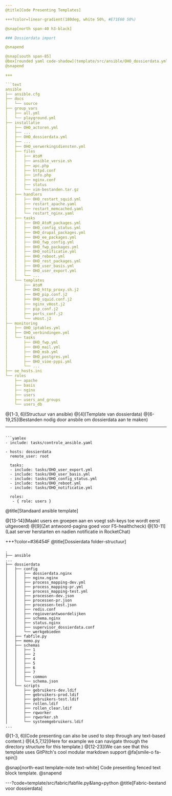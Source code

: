```yaml
---
@title[Code Presenting Templates]

+++?color=linear-gradient(180deg, white 50%, #E71E60 50%)

@snap[north span-40 h3-black]

### Dossierdata import

@snapend

@snap[south span-85]
@box[rounded yaml code-shadow](template/src/ansible/OHO_dossierdata.yml)
@snapend

+++

```text
ansible
├── ansible.cfg
├── docs
│   └── source
├── group_vars
│   ├── all.yml
│   └── playground.yml
├── installatie
│   ├── OHO_actoren.yml
│   ├── ...
│   ├── OHO_dossierdata.yml
│   ├── ...
│   ├── OHO_verwerkingsdiensten.yml
│   ├── files
│   │   ├── AtoM
│   │   ├── ansible_versie.sh
│   │   ├── apc.php
│   │   ├── httpd.conf
│   │   ├── info.php
│   │   ├── nginx.conf
│   │   ├── status
│   │   └── vim-bestanden.tar.gz
│   ├── handlers
│   │   ├── OHO_restart_squid.yml
│   │   ├── restart_apache.yaml
│   │   ├── restart_memcached.yaml
│   │   └── restart_nginx.yaml
│   ├── tasks
│   │   ├── OHO_AtoM_packages.yml
│   │   ├── OHO_config_status.yml
│   │   ├── OHO_drupal_packages.yml
│   │   ├── OHO_ee_packages.yml
│   │   ├── OHO_fwp_config.yml
│   │   ├── OHO_fwp_packages.yml
│   │   ├── OHO_notificatie.yml
│   │   ├── OHO_reboot.yml
│   │   ├── OHO_rest_packages.yml
│   │   ├── OHO_user_basis.yml
│   │   ├── OHO_user_export.yml
│   │   └── ...
│   └── templates
│       ├── AtoM
│       ├── OHO_http_proxy.sh.j2
│       ├── OHO_pip.conf.j2
│       ├── OHO_squid.conf.j2
│       ├── nginx_vHost.j2
│       ├── pip_conf.j2
│       ├── ports_conf.j2
│       └── vHost.j2
├── monitoring
│   ├── OHO_iptables.yml
│   ├── OHO_verbindingen.yml
│   └── tasks
│       ├── OHO_fwp.yml
│       ├── OHO_mail.yml
│       ├── OHO_msb.yml
│       ├── OHO_postgres.yml
│       ├── OHO_vioe-pypi.yml
│       └── ...
├── oe_hosts.ini
└── roles
    ├── apache
    ├── basis
    ├── nginx
    ├── users
    ├── users_and_groups
    └── users_db
```
@[1-3, 6](Structuur van ansible)
@[4](Template van dossierdata)
@[6-19,25](Bestanden nodig door ansbile om dossierdata aan te maken)

---
```

```yamlex
- include: tasks/controle_ansible.yaml

- hosts: dossierdata
  remote_user: root

  tasks:
  - include: tasks/OHO_user_export.yml 
  - include: tasks/OHO_user_basis.yml
  - include: tasks/OHO_config_status.yml
  - include: tasks/OHO_reboot.yml
  - include: tasks/OHO_notificatie.yml

  roles:
   - { role: users }
```
@title[Standaard ansible template]

@[13-14](Maakt users en groepen aan en voegt ssh-keys toe wordt eerst uitgevoerd)
@[9](Zet antwoord-pagina goed voor F5-healthcheck)
@[10-11](Laat server herstarten en nadien notificatie in RocketChat)


+++?color=#36454F
@title[Dossierdata folder-structuur]

```text
.
├── ansible
...
├── dossierdata
│   ├── config
│   │   ├── dossierdata.nginx
│   │   ├── nginx.nginx
│   │   ├── process_mapping-dev.yml
│   │   ├── process_mapping-pr.yml
│   │   ├── process_mapping-test.yml
│   │   ├── processen-dev.json
│   │   ├── processen-pr.json
│   │   ├── processen-test.json
│   │   ├── redis.conf
│   │   ├── regioverantwoordelijken
│   │   ├── schema.nginx
│   │   ├── status.nginx
│   │   ├── supervisor_dossierdata.conf
│   │   └── werkgebieden
│   ├── fabfile.py
│   ├── memo.py
│   ├── schemas
│   │   ├── 1
│   │   ├── 2
│   │   ├── 4
│   │   ├── 5
│   │   ├── 6
│   │   ├── 7
│   │   ├── common
│   │   └── schema.json
│   └── scripts
│       ├── gebruikers-dev.ldif
│       ├── gebruikers-prod.ldif
│       ├── gebruikers-test.ldif
│       ├── rollen.ldif
│       ├── rollen_clear.ldif
│       ├── rqworker
│       ├── rqworker.sh
│       └── systeemgebruikers.ldif
...

```

@[1-3, 6](Code presenting can also be used to step through any text-based content.)
@[4,5,7,12](Here for example we can navigate through the directory structure for this template.)
@[12-23](We can see that this template uses GitPitch's cool modular markdown support @fa[smile-o fa-spin])

@snap[north-east template-note text-white]
Code presenting fenced text block template.
@snapend

---?code=template/src/fabric/fabfile.py&lang=python
@title[Fabric-bestand voor dossierdata]


